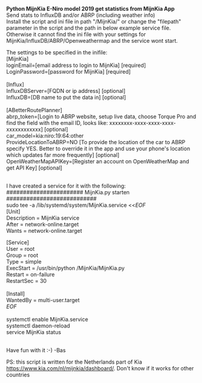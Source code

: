 <strong>Python MijnKia E-Niro model 2019 get statistics from MijnKia App</strong><br>
Send stats to InfluxDB and/or ABRP (including weather info)
<br>
Install the script and ini file in path "/MijnKia/" or change the "filepath" parameter in the script and the path in below example service file. Otherwise it cannot find the ini file with your settings for MijnKia/InfluxDB/ABRP/Openweathermap and the service wont start.

The settings to be specified in the inifile:<br>
[MijnKia]<br>
loginEmail=[email address to login to MijnKia] [required]<br>
LoginPassword=[password for MijnKia] [required]<br>
<br>
[Influx]<br>
InfluxDBServer=[FQDN or ip address] [optional]<br>
InfluxDB=[DB name to put the data in] [optional]<br>
<br>
[ABetterRoutePlanner]<br>
abrp_token=[Login to ABRP website, setup live data, choose Torque Pro and find the field with the email ID, looks like: xxxxxxxx-xxxx-xxxx-xxxx-xxxxxxxxxxxx]  [optional]<br>
car_model=kia:niro:19:64:other<br>
ProvideLocationToABRP=NO [To provide the location of the car to ABRP specify YES. Better to override it in the app and use your phone's location which updates far more frequently]  [optional]<br>
OpenWeatherMapAPIKey=[Register an account on OpenWeatherMap and get API Key] [optional]<br>
<br>


I have created a service for it with the following:<br>
####################### MijnKia.py starten ###########################<br>
sudo tee -a /lib/systemd/system/MijnKia.service <<_EOF_<br>
[Unit]<br>
Description = MijnKia service<br>
After = network-online.target<br>
Wants = network-online.target<br>

[Service]<br>
User = root<br>
Group = root<br>
Type = simple<br>
ExecStart = /usr/bin/python /MijnKia/MijnKia.py<br>
Restart = on-failure<br>
RestartSec = 30<br>
<br>
[Install]<br>
WantedBy = multi-user.target<br>
_EOF_<br>
<br>
systemctl enable MijnKia.service<br>
systemctl daemon-reload<br>
service MijnKia status<br>
<br>

Have fun with it :-) -Bas

PS: this script is written for the Netherlands part of Kia https://www.kia.com/nl/mijnkia/dashboard/. Don't know if it works for other countries
